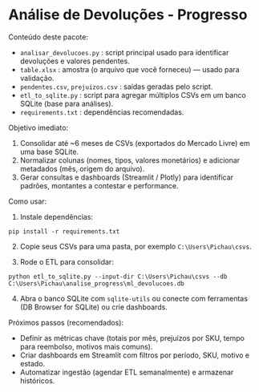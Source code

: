 # Análise de Devoluções - Progresso

Conteúdo deste pacote:

- `analisar_devolucoes.py` : script principal usado para identificar devoluções e valores pendentes.
- `table.xlsx` : amostra (o arquivo que você forneceu) — usado para validação.
- `pendentes.csv`, `prejuizos.csv` : saídas geradas pelo script.
- `etl_to_sqlite.py` : script para agregar múltiplos CSVs em um banco SQLite (base para análises).
- `requirements.txt` : dependências recomendadas.

Objetivo imediato:

1. Consolidar até ~6 meses de CSVs (exportados do Mercado Livre) em uma base SQLite.
2. Normalizar colunas (nomes, tipos, valores monetários) e adicionar metadados (mês, origem do arquivo).
3. Gerar consultas e dashboards (Streamlit / Plotly) para identificar padrões, montantes a contestar e performance.

Como usar:

1. Instale dependências:

```pwsh
pip install -r requirements.txt
```

2. Copie seus CSVs para uma pasta, por exemplo `C:\Users\Pichau\csvs`.

3. Rode o ETL para consolidar:

```pwsh
python etl_to_sqlite.py --input-dir C:\Users\Pichau\csvs --db C:\Users\Pichau\analise_progress\ml_devolucoes.db
```

4. Abra o banco SQLite com `sqlite-utils` ou conecte com ferramentas (DB Browser for SQLite) ou crie dashboards.

Próximos passos (recomendados):
- Definir as métricas chave (totais por mês, prejuízos por SKU, tempo para reembolso, motivos mais comuns).
- Criar dashboards em Streamlit com filtros por período, SKU, motivo e estado.
- Automatizar ingestão (agendar ETL semanalmente) e armazenar históricos.
